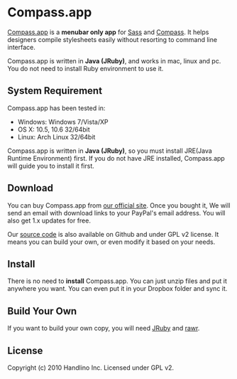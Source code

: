 # Compass.app

[Compass.app][compassapp] is a **menubar only app** for [Sass][sass] and [Compass][compass]. It helps designers compile stylesheets easily without resorting to command line interface.

Compass.app is written in **Java (JRuby)**, and works in mac, linux and pc. You do not need to install Ruby environment to use it.

## System Requirement

Compass.app has been tested in:

* Windows: Windows 7/Vista/XP
* OS X: 10.5, 10.6 32/64bit
* Linux: Arch Linux 32/64bit

Compass.app is written in **Java (JRuby)**, so you must install JRE(Java Runtime Environment) first. If you do not have JRE installed, Compass.app will guide you to install it first.

## Download

You can buy Compass.app from [our official site][compassapp]. Once you bought it, We will send an email with download links to your PayPal's email address. You will also get 1.x updates for free.

Our [source code][compassapp-github] is also available on Github and under GPL v2 license. It means you can build your own, or even modify it based on your needs.

## Install

There is no need to **install** Compass.app. You can just unzip files and put it anywhere you want. You can even put it in your Dropbox folder and sync it.

## Build Your Own

If you want to build your own copy, you will need [JRuby](http://jruby.org/) and [rawr](http://rawr.rubyforge.org/).

## License

Copyright (c) 2010 Handlino Inc.
Licensed under GPL v2.

[compassapp]: http://compass.handlino.com/
[compassapp-github]: http://github.com/handlino/compassapp
[sass]: http://sass-lang.com/
[compass]: http://compass-style.org/


